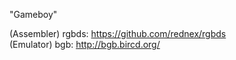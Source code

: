 "Gameboy" 

(Assembler) rgbds: https://github.com/rednex/rgbds  
(Emulator)  bgb:   http://bgb.bircd.org/  